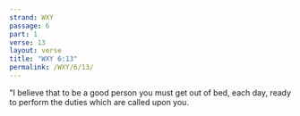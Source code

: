 ```yaml
---
strand: WXY
passage: 6
part: 1
verse: 13
layout: verse
title: "WXY 6:13"
permalink: /WXY/6/13/
---
```

"I believe that to be a good person you must get out of bed, each day, ready to perform the duties which are called upon you.
